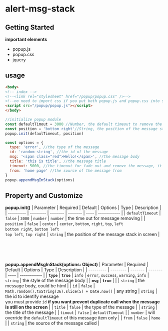 # alert-msg-stack

## Getting Started

**important elements**
- popup.js
- popup.css
- jquery

## usage
```html
<body>
<!-- index -->
<!--<link rel="stylesheet" href="/popup/popup.css" />-->
<!--no need to import css if you put both popup.js and popup.css into same folder-->
<script src="/popup/popup.js"></script>
</body>
```

```javascript
//initialize popup module
const defaultTimout = 3000 //Number, the default timeout to remove the message in the stack and dom element
const position = 'bottom right'//String, the position of the message stack in the screen
popup.init(defaulTimeout, position)
```

```javascript
const options = {
  type: 'error', //the type of the message
  id: 'random-string', //the id of the message
  msg: '<span class="red">Hello!</span>', //the message body
  title: 'this is title', //the message title
  timeout: 5000, //the timeout for fade out and remove the message, it will override the default timeout
  from: 'home page' //the source of the message from 
}
popup.appendMsgInStack(options)
```

## Property and Customize

**popup.init()**
| Parameter | Required | Default | Options | Type | Description |
| --------- | -------- | ------- | ------- | ---- | ----------- |
| `defaultTimeout` | `false` | `3000` | `number` | `number` | the time out for message removing |
| `position` | `false` | `center` | `center`, `bottom`, `right`, `top`, `left` <br> `bottom right`, `bottom left` <br> `top left`, `top right` | `string` | the position of the message stack in screen |

<br/><br/><br/>


**popup.appendMsgInStack(options: Object)**
| Parameter | Required | Default | Options | Type | Description |
| --------- | -------- | ------- | ------- | ---- | ----------- |
| **`type`** | **`true`** | `info` | `error`, `success`, `warning`, `info` | `string` | the style of the message body |
| **`msg`** | **`true`** |  |  | `string` | the message body, could be html |
| `id` | `false` | ``` Math.random().toString(36).slice(5) + Date.now() ``` | any string | `string` | the id to identify message <br> you must provide `id` **if you want prevent duplicate call when the message is still on the screen** |
| `title` | `false` | the type of the message |  | `string` | the title of the message |
| `timout` | `false` | `defaultTimeout` |  | `number` | will override the `defaultTimeout` of this message item only |
| `from` | `false` | `home` |  | `string` | the source of the message called |

